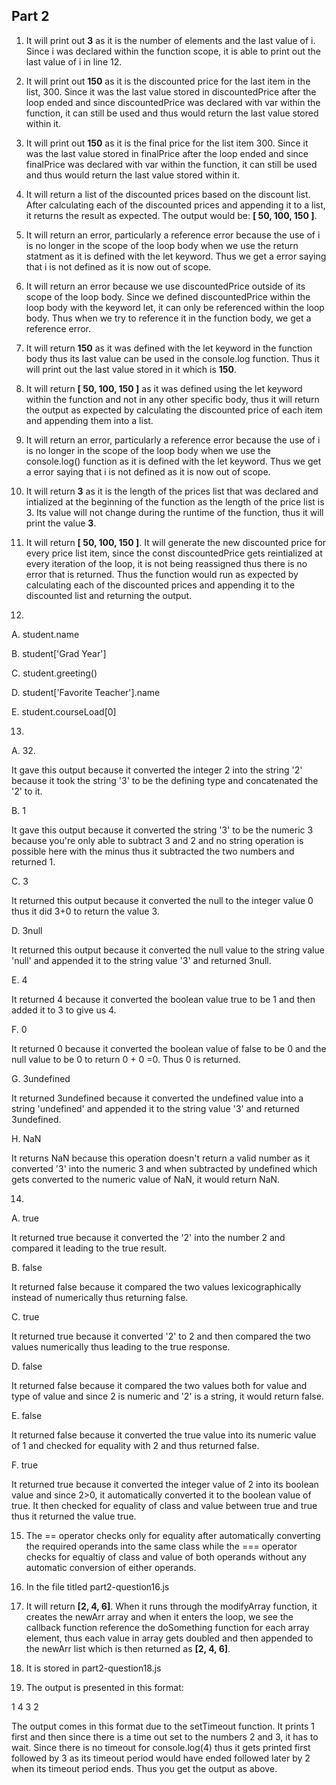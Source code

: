 ## Part 2
1. It will print out **3** as it is the number of elements and the last value of i. Since i was declared within the function scope, it is able to print out the last value of i in line 12.

2. It will print out **150** as it is the discounted price for the last item in the list, 300. Since it was the last value stored in discountedPrice after the loop ended and since discountedPrice was declared with var within the function, it can still be used and thus would return the last value stored within it. 

3. It will print out **150** as it is the final price for the list item 300. Since it was the last value stored in finalPrice after the loop ended and since finalPrice was declared with var within the function, it can still be used and thus would return the last value stored within it. 

4. It will return a list of the discounted prices based on the discount list. After calculating each of the discounted prices and appending it to a list, it returns the result as expected. The output would be: **[ 50, 100, 150 ]**.

5. It will return an error, particularly a reference error because the use of i is no longer in the scope of the loop body when we use the return statment as it is defined with the let keyword. Thus we get a error saying that i is not defined as it is now out of scope.

6. It will return an error because we use discountedPrice outside of its scope of the loop body. Since we defined discountedPrice within the loop body with the keyword let, it can only be referenced within the loop body. Thus when we try to reference it in the function body, we get a reference error.

7. It will return **150** as it was defined with the let keyword in the function body thus its last value can be used in the console.log function. Thus it will print out the last value stored in it which is **150**. 

8. It will return  **[ 50, 100, 150 ]** as it was defined using the let keyword within the function and not in any other specific body, thus it will return the output as expected by calculating the discounted price of each item and appending them into a list. 

9. It will return an error, particularly a reference error because the use of i is no longer in the scope of the loop body when we use the console.log() function as it is defined with the let keyword. Thus we get a error saying that i is not defined as it is now out of scope.

10. It will return **3** as it is the length of the prices list that was declared and intialized at the beginning of the function as the length of the price list is 3. Its value will not change during the runtime of the function, thus it will print the value **3**.

11. It will return **[ 50, 100, 150 ]**. It will generate the new discounted price for every price list item, since the const discountedPrice gets reintialized at every iteration of the loop, it is not being reassigned thus there is no error that is returned. Thus the function would run as expected by calculating each of the discounted prices and appending it to the discounted list and returning the output.

12.
  A. student.name

  B. student['Grad Year']
  
  C. student.greeting()
  
  D. student['Favorite Teacher'].name
  
  E. student.courseLoad[0]

13. 

A. 32.   

It gave this output because it converted the integer 2 into the string '2' because it took the string '3' to be the defining type and concatenated the '2' to it. 

B. 1

It gave this output because it converted the string '3' to be the numeric 3 because you're only able to subtract 3 and 2 and no string operation is possible here with the minus thus it subtracted the two numbers and returned 1.

C. 3

It returned this output because it converted the null to the integer value 0 thus it did 3+0 to return the value 3. 

D. 3null

It returned this output because it converted the null value to the string value 'null' and appended it to the string value '3' and returned 3null.

E. 4

It returned 4 because it converted the boolean value true to be 1 and then added it to 3 to give us 4. 

F. 0

It returned 0 because it converted the boolean value of false to be 0 and the null value to be 0 to return 0 + 0 =0. Thus 0 is returned.

G. 3undefined

It returned 3undefined because it converted the undefined value into a string 'undefined' and appended it to the string value '3' and returned 3undefined. 

H. NaN

It returns NaN because this operation doesn't return a valid number as it converted '3' into the numeric 3 and when subtracted by undefined which gets converted to the numeric value of NaN, it would return NaN.

14. 

A. true

It returned true because it converted the '2' into the number 2 and compared it leading to the true result. 

B. false

It returned false because it compared the two values lexicographically instead of numerically thus returning false.

C. true

It returned true because it converted '2' to 2 and then compared the two values numerically thus leading to the true response. 

D. false

It returned false because it compared the two values both for value and type of value and since 2 is numeric and '2' is a string, it would return false.

E. false

It returned false because it converted the true value into its numeric value of 1 and checked for equality with 2 and thus returned false.

F. true 

It returned true because it converted the integer value of 2 into its boolean value and since 2>0, it automatically converted it to the boolean value of true. It then checked for equality of class and value between true and true thus it returned the value true.

15. The == operator checks only for equality after automatically converting the required operands into the same class while the === operator checks for equaltiy of class and value of both operands without any automatic conversion of either operands.

16. In the file titled part2-question16.js

17. It will return **[2, 4, 6]**. When it runs through the modifyArray function, it creates the newArr array and when it enters the loop, we see the callback function reference the doSomething function for each array element, thus each value in array gets doubled and then appended to the newArr list which is then returned as **[2, 4, 6]**.

18. It is stored in part2-question18.js
19. The output is presented in this format:

1
4
3
2

The output comes in this format due to the setTimeout function. It prints 1 first and then since there is a time out set to the numbers 2 and 3, it has to wait. Since there is no timeout for console.log(4) thus it gets printed first followed by 3 as its timeout period would have ended followed later by 2 when its timeout period ends. Thus you get the output as above.
